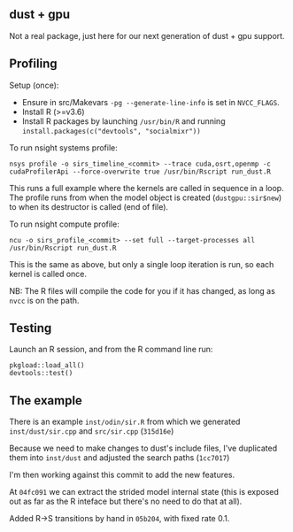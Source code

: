 ## dust + gpu

Not a real package, just here for our next generation of dust + gpu support.

## Profiling

Setup (once):

- Ensure in src/Makevars `-pg --generate-line-info` is set in
  `NVCC_FLAGS`.
- Install R (>=v3.6)
- Install R packages by launching `/usr/bin/R` and running
  `install.packages(c("devtools", "socialmixr"))`

To run nsight systems profile:
```
nsys profile -o sirs_timeline_<commit> --trace cuda,osrt,openmp -c cudaProfilerApi --force-overwrite true /usr/bin/Rscript run_dust.R
```
This runs a full example where the kernels are called in sequence in
a loop. The profile runs from when the model object is created (`dustgpu::sir$new`)
to when its destructor is called (end of file).

To run nsight compute profile:
```
ncu -o sirs_profile_<commit> --set full --target-processes all /usr/bin/Rscript run_dust.R
```
This is the same as above, but only a single loop iteration is run, so
each kernel is called once.

NB: The R files will compile the code for you if it has changed, as long as `nvcc` is on
the path.

## Testing

Launch an R session, and from the R command line run:
```
pkgload::load_all()
devtools::test()
```

## The example

There is an example `inst/odin/sir.R` from which we generated `inst/dust/sir.cpp` and `src/sir.cpp` (`315d16e`)

Because we need to make changes to dust's include files, I've duplicated them into `inst/dust` and adjusted the search paths (`1cc7017`)

I'm then working against this commit to add the new features.

At `04fc091` we can extract the strided model internal state (this is exposed out as far as the R inteface but there's no need to do that at all).

Added R->S transitions by hand in `05b204`, with fixed rate 0.1.
